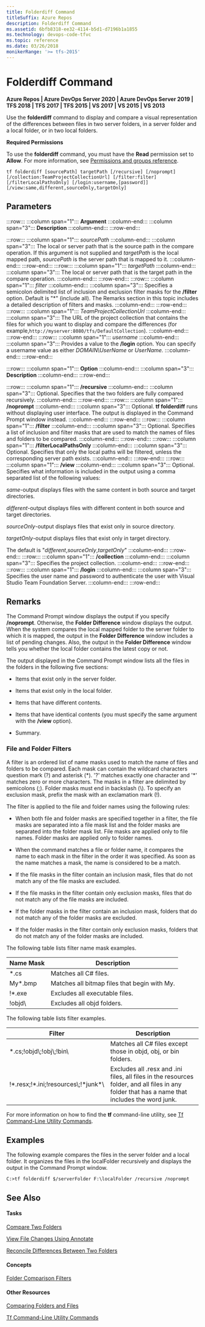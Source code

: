 ```yaml
---
title: Folderdiff Command
titleSuffix: Azure Repos
description: Folderdiff Command
ms.assetid: 6bfb8318-ee32-4114-b5d1-d7196b1a1855
ms.technology: devops-code-tfvc
ms.topic: reference
ms.date: 03/26/2018
monikerRange: '>= tfs-2015'
---
```



# Folderdiff Command

**Azure Repos | Azure DevOps Server 2020 | Azure DevOps Server 2019 | TFS 2018 | TFS 2017 | TFS 2015 | VS 2017 | VS 2015 | VS 2013**

Use the **folderdiff** command to display and compare a visual representation of the differences between files in two server folders, in a server folder and a local folder, or in two local folders.

**Required Permissions**

To use the **folderdiff** command, you must have the **Read** permission set to **Allow**. For more information, see [Permissions and groups reference](../../organizations/security/permissions.md).

```
tf folderdiff [sourcePath] targetPath [/recursive] [/noprompt] [/collection:TeamProjectCollectionUrl] [/filter:filter] [/filterLocalPathsOnly] [/login:username,[password]] [/view:same,different,sourceOnly,targetOnly]
```

## Parameters

:::row:::
   :::column span="1":::
   **Argument**
   :::column-end:::
   :::column span="3":::
   **Description**
   :::column-end:::
:::row-end:::

:::row:::
   :::column span="1":::
   *sourcePath*
   :::column-end:::
   :::column span="3":::
   The local or server path that is the source path in the compare operation. If this argument is not supplied and *targetPath* is the local mapped path, *sourcePath* is the server path that is mapped to it.
   :::column-end:::
:::row-end:::
:::row:::
   :::column span="1":::
   *targetPath*
   :::column-end:::
   :::column span="3":::
   The local or server path that is the target path in the compare operation.
   :::column-end:::
:::row-end:::
:::row:::
   :::column span="1":::
   *filter*
   :::column-end:::
   :::column span="3":::
   Specifies a semicolon delimited list of inclusion and exclusion filter masks for the **/filter** option. Default is &quot;*&quot; (include all). The Remarks section in this topic includes a detailed description of filters and masks.
   :::column-end:::
:::row-end:::
:::row:::
   :::column span="1":::
   *TeamProjectCollectionUrl*
   :::column-end:::
   :::column span="3":::
   The URL of the project collection that contains the files for which you want to display and compare the differences (for example,`http://myserver:8080/tfs/DefaultCollection`).
   :::column-end:::
:::row-end:::
:::row:::
   :::column span="1":::
   *username*
   :::column-end:::
   :::column span="3":::
   Provides a value to the **/login** option. You can specify a username value as either *DOMAIN\UserName* or *UserName.*
   :::column-end:::
:::row-end:::


:::row:::
   :::column span="1":::
   **Option**
   :::column-end:::
   :::column span="3":::
   **Description**
   :::column-end:::
:::row-end:::

:::row:::
   :::column span="1":::
   **/recursive**
   :::column-end:::
   :::column span="3":::
   Optional. Specifies that the two folders are fully compared recursively.
   :::column-end:::
:::row-end:::
:::row:::
   :::column span="1":::
   **/noprompt**
   :::column-end:::
   :::column span="3":::
   Optional. **tf folderdiff** runs without displaying user interface. The output is displayed in the Command Prompt window instead.
   :::column-end:::
:::row-end:::
:::row:::
   :::column span="1":::
   **/filter**
   :::column-end:::
   :::column span="3":::
   Optional. Specifies a list of inclusion and filter masks that are used to match the names of files and folders to be compared.
   :::column-end:::
:::row-end:::
:::row:::
   :::column span="1":::
   **/filterLocalPathsOnly**
   :::column-end:::
   :::column span="3":::
   Optional. Specifies that only the local paths will be filtered, unless the corresponding server path exists.
   :::column-end:::
:::row-end:::
:::row:::
   :::column span="1":::
   **/view**
   :::column-end:::
   :::column span="3":::
   Optional. Specifies what information is included in the output using a comma separated list of the following values:

   *same*-output displays files with the same content in both source and target directories.

   *different*-output displays files with different content in both source and target directories.

   *sourceOnly*-output displays files that exist only in source directory.

   *targetOnly*-output displays files that exist only in target directory.

   The default is &quot;*different*,*sourceOnly*,*targetOnly*&quot;
   :::column-end:::
:::row-end:::
:::row:::
   :::column span="1":::
   **/collection**
   :::column-end:::
   :::column span="3":::
   Specifies the project collection.
   :::column-end:::
:::row-end:::
:::row:::
   :::column span="1":::
   **/login**
   :::column-end:::
   :::column span="3":::
   Specifies the user name and password to authenticate the user with Visual Studio Team Foundation Server.
   :::column-end:::
:::row-end:::

## Remarks
The Command Prompt window displays the output if you specify **/noprompt**. Otherwise, the **Folder Difference** window displays the output. When the system compares the local mapped folder to the server folder to which it is mapped, the output in the **Folder Difference** window includes a list of pending changes. Also, the output in the **Folder Difference** window tells you whether the local folder contains the latest copy or not.

The output displayed in the Command Prompt window lists all the files in the folders in the following five sections:

-   Items that exist only in the server folder.

-   Items that exist only in the local folder.

-   Items that have different contents.

-   Items that have identical contents (you must specify the same argument with the **/view** option).

-   Summary.

### File and Folder Filters

A filter is an ordered list of name masks used to match the name of files and folders to be compared. Each mask can contain the wildcard characters question mark (?) and asterisk (\*). '?' matches exactly one character and '\*' matches zero or more characters. The masks in a filter are delimited by semicolons (;). Folder masks must end in backslash (\\). To specify an exclusion mask, prefix the mask with an exclamation mark (!).

The filter is applied to the file and folder names using the following rules:

-   When both file and folder masks are specified together in a filter, the file masks are separated into a file mask list and the folder masks are separated into the folder mask list. File masks are applied only to file names. Folder masks are applied only to folder names.

-   When the command matches a file or folder name, it compares the name to each mask in the filter in the order it was specified. As soon as the name matches a mask, the name is considered to be a match.

-   If the file masks in the filter contain an inclusion mask, files that do not match any of the file masks are excluded.

-   If the file masks in the filter contain only exclusion masks, files that do not match any of the file masks are included.

-   If the folder masks in the filter contain an inclusion mask, folders that do not match any of the folder masks are excluded.

-   If the folder masks in the filter contain only exclusion masks, folders that do not match any of the folder masks are included.

The following table lists filter name mask examples.

|**Name Mask**|**Description**|
|---|---|
|\*.cs | Matches all C# files. |
|My\*.bmp | Matches all bitmap files that begin with My.|
|!\*.exe | Excludes all executable files.|
|!objd\\ | Excludes all objd folders.|


The following table lists filter examples.

|**Filter**|**Description**|
|---|---|
|\*.cs;!objd\\;!obj\\;!bin\\ | Matches all C# files except those in objd, obj, or bin folders.|
|!\*.resx;!\*.ini;!resources\\;!\*junk\*\\ | Excludes all .resx and .ini files, all files in the resources folder, and all files in any folder that has a name that includes the word junk.|

For more information on how to find the **tf** command-line utility, see [Tf Command-Line Utility Commands](/previous-versions/visualstudio/visual-studio-2010/z51z7zy0(v=vs.100)).

## Examples
The following example compares the files in the server folder and a local folder. It organizes the files in the localFolder recursively and displays the output in the Command Prompt window.

```
C:>tf folderdiff $/serverFolder F:\localFolder /recursive /noprompt
```

## See Also

#### Tasks

[Compare Two Folders](compare-folders.md)

[View File Changes Using Annotate](view-file-changes-using-annotate.md)

[Reconcile Differences Between Two Folders](reconcile-differences-between-two-folders.md)

#### Concepts

[Folder Comparison Filters](folder-comparison-filters.md)

#### Other Resources

[Comparing Folders and Files](./compare-files.md)

[Tf Command-Line Utility Commands](/previous-versions/visualstudio/visual-studio-2010/z51z7zy0(v=vs.100))